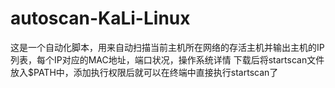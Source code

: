 # autoscan-KaLi-Linux
这是一个自动化脚本，用来自动扫描当前主机所在网络的存活主机并输出主机的IP列表，每个IP对应的MAC地址，端口状况，操作系统详情
下载后将startscan文件放入$PATH中，添加执行权限后就可以在终端中直接执行startscan了
